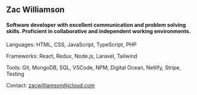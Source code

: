 ## Zac Williamson

#### Software developer with excellent communication and problem solving skills. Proficient in collaborative and independent working environments.

Languages: HTML, CSS, JavaScript, TypeScript, PHP

Frameworks: React, Redux, Node.js, Laravel, Tailwind

Tools: Git, MongoDB, SQL, VSCode, NPM, Digital Ocean, Netlify, Stripe, Testing

Contact: zacwilliamson@icloud.com
